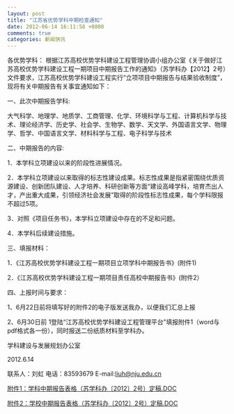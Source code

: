 ```yaml
---
layout: post
title: "江苏省优势学科中期检查通知"
date: 2012-06-14 16:11:58 +0800
comments: true
categories: 新闻快讯
---
```


各优势学科：
  根据江苏高校优势学科建设工程管理协调小组办公室《关于做好江苏高校优势学科建设工程一期项目中期报告工作的通知》（苏学科办【2012】2号）文件要求，江苏高校优势学科建设工程实行“立项项目中期报告与结果验收制度”，现将有关中期报告有关事宜通知如下：

一、此次中期报告学科:

  大气科学、地理学、地质学、工商管理、化学、环境科学与工程、计算机科学与技术、理论经济学、历史学、社会学、生物学、数学、天文学、外国语言文学、物理学、哲学、中国语言文学、材料科学与工程、电子科学与技术

二、中期报告的内容:

1．本学科立项建设以来的阶段性进展情况。

2．本学科立项建设以来取得的标志性建设成果。标志性成果是指紧密围绕优质资源建设、创新团队建设、人才培养、科研创新等方面“建设高峰学科，培育杰出人才，产出重大成果，引领经济社会发展”取得的阶段性标志性成果，每个学科限报不超过5项。

3．对照《项目任务书》，本学科立项建设中存在的不足和问题。

4．本学科后续建设措施。

三、填报材料：

1．《江苏高校优势学科建设工程一期项目立项学科中期报告书》(附件1)

2．《江苏高校优势学科建设工程一期项目责任高校中期报告书》(附件2）

四、上报时间与要求：

1、6月22日前将填写好的附件2的电子版发送我办，以便我们汇总上报

2、6月30日前 1登陆“江苏高校优势学科建设工程管理平台”填报附件1（word与pdf格式各一份），同时报送二份纸质材料至学科办。

学科建设与发展规划办公室

2012.6.14

联系人：刘虹              电话：83593679           E-mail:liuh@nju.edu.cn


[附件1：学科中期报告表格（苏学科办〔2012〕2号）定稿.DOC](../../downloads/201261413745534.doc)

[附件2：学校中期报告表格（苏学科办〔2012〕2号）定稿.DOC](../../downloads/201261413755583.doc)
